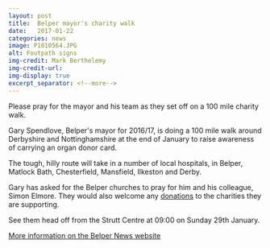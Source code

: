 ```yaml
---
layout: post
title:  Belper mayor's charity walk
date:   2017-01-22
categories: news
image: P1010564.JPG
alt: Footpath signs
img-credit: Mark Berthelemy
img-credit-url: 
img-display: true
excerpt_separator: <!--more-->
---
```

Please pray for the mayor and his team as they set off on a 100 mile charity walk.
<!--more-->

Gary Spendlove, Belper's mayor for 2016/17, is doing a 100 mile walk around Derbyshire and Nottinghamshire at the end of January to raise awareness of carrying an organ donor card.

The tough, hilly route will take in a number of local hospitals, in Belper, Matlock Bath, Chesterfield, Mansfield, Ilkeston and Derby.

Gary has asked for the Belper churches to pray for him and his colleague, Simon Elmore. They would also welcome any <a href="http://www.justgiving.com/companyteams/TheEpicWalkForLife" target="_blank">donations</a> to the charities they are supporting.

See them head off from the Strutt Centre at 09:00 on Sunday 29th January.

<a href="http://www.belpernews.co.uk/news/health/belper-mayor-prepares-for-100-mile-walk-for-life-1-8341084" target="_blank">More information on the Belper News website</a>

